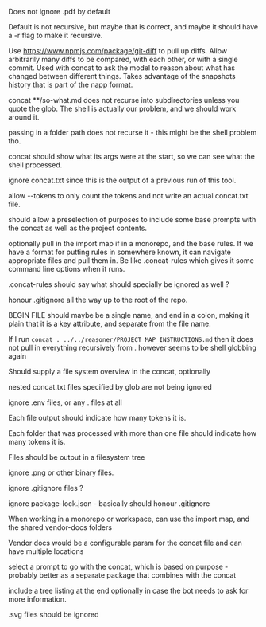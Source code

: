Does not ignore .pdf by default

Default is not recursive, but maybe that is correct, and maybe it should have a
-r flag to make it recursive.

Use https://www.npmjs.com/package/git-diff to pull up diffs. Allow arbitrarily
many diffs to be compared, with each other, or with a single commit. Used with
concat to ask the model to reason about what has changed between different
things. Takes advantage of the snapshots history that is part of the napp
format.

concat **/so-what.md does not recurse into subdirectories unless you quote the
glob. The shell is actually our problem, and we should work around it.

passing in a folder path does not recurse it - this might be the shell problem
tho.

concat should show what its args were at the start, so we can see what the shell
processed.

ignore concat.txt since this is the output of a previous run of this tool.

allow --tokens to only count the tokens and not write an actual concat.txt file.

should allow a preselection of purposes to include some base prompts with the
concat as well as the project contents.

optionally pull in the import map if in a monorepo, and the base rules. If we
have a format for putting rules in somewhere known, it can navigate appropriate
files and pull them in. Be like .concat-rules which gives it some command line
options when it runs.

.concat-rules should say what should specially be ignored as well ?

honour .gitignore all the way up to the root of the repo.

BEGIN FILE should maybe be a single name, and end in a colon, making it plain
that it is a key attribute, and separate from the file name.

If I run `concat . ../../reasoner/PROJECT_MAP_INSTRUCTIONS.md` then it does not
pull in everything recursively from . however seems to be shell globbing again

Should supply a file system overview in the concat, optionally

nested concat.txt files specified by glob are not being ignored

ignore .env files, or any . files at all

Each file output should indicate how many tokens it is.

Each folder that was processed with more than one file should indicate how many
tokens it is.

Files should be output in a filesystem tree

ignore .png or other binary files.

ignore .gitignore files ?

ignore package-lock.json - basically should honour .gitignore

When working in a monorepo or workspace, can use the import map, and the shared
vendor-docs folders

Vendor docs would be a configurable param for the concat file and can have
multiple locations

select a prompt to go with the concat, which is based on purpose - probably
better as a separate package that combines with the concat

include a tree listing at the end optionally in case the bot needs to ask for
more information.

.svg files should be ignored
